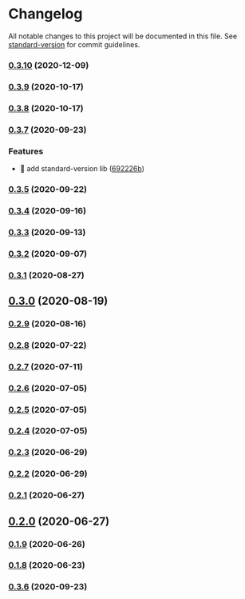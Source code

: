 # Changelog

All notable changes to this project will be documented in this file. See [standard-version](https://github.com/conventional-changelog/standard-version) for commit guidelines.

### [0.3.10](https://github.com/yeukfei02/dogApi/compare/v0.4.0...v0.3.10) (2020-12-09)

### [0.3.9](https://github.com/yeukfei02/dogApi/compare/v0.3.8...v0.3.9) (2020-10-17)

### [0.3.8](https://github.com/yeukfei02/dogApi/compare/v0.3.7...v0.3.8) (2020-10-17)

### [0.3.7](https://github.com/yeukfei02/dogApi/compare/v0.3.6...v0.3.7) (2020-09-23)


### Features

* 🎸 add standard-version lib ([692226b](https://github.com/yeukfei02/dogApi/commit/692226b0cb9406573b1c8aebbbc21b988d8d3f7d))

### [0.3.5](https://github.com/yeukfei02/dogApi/compare/v0.3.4...v0.3.5) (2020-09-22)

### [0.3.4](https://github.com/yeukfei02/dogApi/compare/v0.3.3...v0.3.4) (2020-09-16)

### [0.3.3](https://github.com/yeukfei02/dogApi/compare/v0.3.2...v0.3.3) (2020-09-13)

### [0.3.2](https://github.com/yeukfei02/dogApi/compare/v0.3.1...v0.3.2) (2020-09-07)

### [0.3.1](https://github.com/yeukfei02/dogApi/compare/v0.3.0...v0.3.1) (2020-08-27)

## [0.3.0](https://github.com/yeukfei02/dogApi/compare/v0.2.9...v0.3.0) (2020-08-19)

### [0.2.9](https://github.com/yeukfei02/dogApi/compare/v0.2.8...v0.2.9) (2020-08-16)

### [0.2.8](https://github.com/yeukfei02/dogApi/compare/v0.2.7...v0.2.8) (2020-07-22)

### [0.2.7](https://github.com/yeukfei02/dogApi/compare/v0.2.6...v0.2.7) (2020-07-11)

### [0.2.6](https://github.com/yeukfei02/dogApi/compare/v0.2.5...v0.2.6) (2020-07-05)

### [0.2.5](https://github.com/yeukfei02/dogApi/compare/v0.2.4...v0.2.5) (2020-07-05)

### [0.2.4](https://github.com/yeukfei02/dogApi/compare/v0.2.3...v0.2.4) (2020-07-05)

### [0.2.3](https://github.com/yeukfei02/dogApi/compare/v0.2.2...v0.2.3) (2020-06-29)

### [0.2.2](https://github.com/yeukfei02/dogApi/compare/v0.2.1...v0.2.2) (2020-06-29)

### [0.2.1](https://github.com/yeukfei02/dogApi/compare/v0.2.0...v0.2.1) (2020-06-27)

## [0.2.0](https://github.com/yeukfei02/dogApi/compare/v0.1.9...v0.2.0) (2020-06-27)

### [0.1.9](https://github.com/yeukfei02/dogApi/compare/v0.1.8...v0.1.9) (2020-06-26)

### [0.1.8](https://github.com/yeukfei02/dogApi/compare/v0.1.7...v0.1.8) (2020-06-23)

### [0.3.6](https://github.com/yeukfei02/dogApi/compare/v0.1.7...v0.3.6) (2020-09-23)
